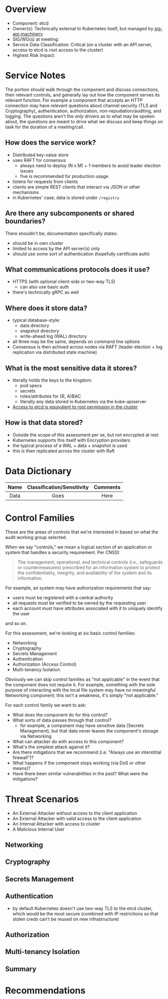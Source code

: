 # Overview

- Component: etcd
- Owner(s): Technically external to Kubernetes itself, but managed by [sig-api-machinery](https://github.com/kubernetes/community/tree/master/sig-api-machinery)
- SIG/WG(s) at meeting:
- Service Data Classification: Critical (on a cluster with an API server, access to etcd is root access to the cluster)
- Highest Risk Impact:

# Service Notes

The portion should walk through the component and discuss connections, their relevant controls, and generally lay out how the component serves its relevant function. For example
a component that accepts an HTTP connection may have relevant questions about channel security (TLS and Cryptography), authentication, authorization, non-repudiation/auditing,
and logging. The questions aren't the *only* drivers as to what may be spoken about, the questions are meant to drive what we discuss and keep things on task for the duration
of a meeting/call.

## How does the service work?

- Distributed key-value store
- uses RAFT for consensus
  - always need to deploy (N x M) + 1 members to avoid leader election issues
  - five is recommended for production usage
- listens for requests from clients
- clients are simple REST clients that interact via JSON or other mechanisms
- in Kubernetes' case, data is stored under `/registry`

## Are there any subcomponents or shared boundaries?

There shouldn't be; documentation specifically states:

- should be in own cluster
- limited to access by the API server(s) only
- should use some sort of authentication (hopefully certificate auth)

## What communications protocols does it use?

- HTTPS (with optional client-side or two-way TLS)
  - can also use basic auth
- there's technically gRPC as well

## Where does it store data?

- typical database-style:
  - data directory
  - snapshot directory
  - write-ahead log (WAL) directory
- all three may be the same, depends on command line options
- Consensus is then achived across nodes via RAFT (leader election + log replication via distributed state machine)

## What is the most sensitive data it stores?

- literally holds the keys to the kingdom:
  - pod specs
  - secrets
  - roles/attributes for {R, A}BAC
  - literally any data stored in Kubernetes via the kube-apiserver
- [Access to etcd is equivalent to root permission in the cluster](https://kubernetes.io/docs/tasks/administer-cluster/configure-upgrade-etcd/#securing-etcd-clusters) 

## How is that data stored?

- Outside the scope of this assessment per se, but not encrypted at rest
- Kubernetes supports this itself with Encryption providers
- the typical process of a WAL + data + snapshot is used
- this is then replicated across the cluster with Raft

# Data Dictionary

| Name | Classification/Sensitivity | Comments |
| :--: | :--: | :--: |
| Data | Goes | Here |

# Control Families 

These are the areas of controls that we're interested in based on what the audit working group selected. 

When we say "controls," we mean a logical section of an application or system that handles a security requirement. Per CNSSI:

> The management, operational, and technical controls (i.e., safeguards or countermeasures) prescribed for an information system to protect the confidentiality, integrity, and availability of the system and its information.

For example, an system may have authorization requirements that say:

- users must be registered with a central authority
- all requests must be verified to be owned by the requesting user
- each account must have attributes associated with it to uniquely identify the user

and so on. 

For this assessment, we're looking at six basic control families:

- Networking
- Cryptography
- Secrets Management
- Authentication
- Authorization (Access Control)
- Multi-tenancy Isolation

Obviously we can skip control families as "not applicable" in the event that the component does not require it. For example,
something with the sole purpose of interacting with the local file system may have no meaningful Networking component; this
isn't a weakness, it's simply "not applicable."

For each control family we want to ask:

- What does the component do for this control?
- What sorts of data passes through that control? 
  - for example, a component may have sensitive data (Secrets Management), but that data never leaves the component's storage via Networking
- What can attacker do with access to this component?
- What's the simplest attack against it?
- Are there mitigations that we recommend (i.e. "Always use an interstitial firewall")?
- What happens if the component stops working (via DoS or other means)?
- Have there been similar vulnerabilities in the past? What were the mitigations?

# Threat Scenarios

- An External Attacker without access to the client application
- An External Attacker with valid access to the client application
- An Internal Attacker with access to cluster
- A Malicious Internal User

## Networking

## Cryptography

## Secrets Management

## Authentication

- by default Kubernetes doesn't use two-way TLS to the etcd cluster, which would be the most secure (combined with IP restrictions so that stolen creds can't be reused on new infrastructure)

## Authorization

## Multi-tenancy Isolation

## Summary

# Recommendations
